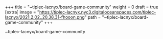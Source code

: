 
+++
title = "~tiplec-lacnyx/board-game-community"
weight = 0
draft = true
[extra]
image = "https://tiplec-lacnyx.nyc3.digitaloceanspaces.com/tiplec-lacnyx/2021.2.02..20.38.31-fhooon.png"
path = "~tiplec-lacnyx/board-game-community"
+++


~tiplec-lacnyx/board-game-community
